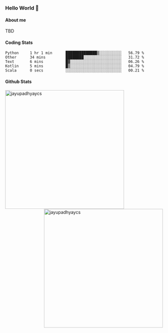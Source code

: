 ### Hello World 👋
#### About me
TBD
#### Coding Stats
<!--START_SECTION:waka-->

```text
Python     1 hr 1 min      ██████████████▒░░░░░░░░░░   56.79 %
Other      34 mins         ████████░░░░░░░░░░░░░░░░░   31.72 %
Text       6 mins          █▓░░░░░░░░░░░░░░░░░░░░░░░   06.26 %
Kotlin     5 mins          █▒░░░░░░░░░░░░░░░░░░░░░░░   04.79 %
Scala      0 secs          ░░░░░░░░░░░░░░░░░░░░░░░░░   00.21 %
```

<!--END_SECTION:waka-->
#### Github Stats

<p  ><img align="left" src="https://github-readme-stats.vercel.app/api/top-langs?username=jayupadhyaycs&theme=tokyonight&show_icons=true&locale=en&layout=compact" alt="jayupadhyaycs" width="380px"  /> 
<img align="right" src="https://github-readme-streak-stats.herokuapp.com/?user=jayupadhyaycs&theme=tokyonight&" alt="jayupadhyaycs" width="380px"/>
</p>




<!--
**JayUpadhyayCS/JayUpadhyayCS** is a ✨ _special_ ✨ repository because its `README.md` (this file) appears on your GitHub profile.

Here are some ideas to get you started:

- 🔭 I’m currently working on ...
- 🌱 I’m currently learning ...
- 👯 I’m looking to collaborate on ...
- 🤔 I’m looking for help with ...
- 💬 Ask me about ...
- 📫 How to reach me: ...
- 😄 Pronouns: ...
- ⚡ Fun fact: ...
-->
